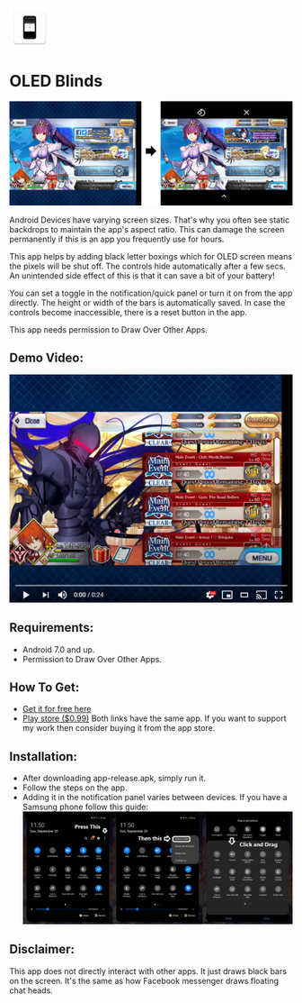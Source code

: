 ![](app/src/main/res/mipmap-hdpi/ic_launcher.png)
# OLED Blinds
![](images/comparison-resize.jpg)

Android Devices have varying screen sizes. That's why you often see static backdrops to maintain the app's aspect ratio. This can damage the screen permanently if this is an app you frequently use for hours.

This app helps by adding black letter boxings which for OLED screen means the pixels will be shut off. The controls hide automatically after a few secs. An unintended side effect of this is that it can save a bit of your battery!

You can set a toggle in the notification/quick panel or turn it on from the app directly. The height or width of the bars is automatically saved. In case the controls become inaccessible, there is a reset button in the app.

This app needs permission to Draw Over Other Apps.
## Demo Video:
[![OLED Blinds Demo](images/thumbnail.png)](https://youtu.be/rMdr5dpMaBI "OLED Blinds Demo")

## Requirements:
* Android 7.0 and up.
* Permission to Draw Over Other Apps.

## How To Get:
* [Get it for free here](https://github.com/catly1/OledBlinds/releases)
* [Play store ($0.99)](https://play.google.com/store/apps/details?id=com.catly.oledsaver)
Both links have the same app. If you want to support my work then consider buying it from the app store.

## Installation:
* After downloading app-release.apk, simply run it.
* Follow the steps on the app.
* Adding it in the notification panel varies between devices. If you have a Samsung phone follow this guide:
![](images/SamsungButtonGuide.jpg)

## Disclaimer:
This app does not directly interact with other apps. It just draws black bars on the screen. It's the same as how Facebook messenger draws floating chat heads.